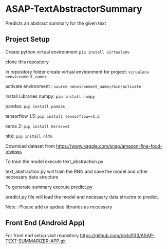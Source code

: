 # ASAP-TextAbstractorSummary
Predicts an abstract summary for the given text
## Project Setup

Create python virtual environment
  `pip install virtualenv`
  
  clone this repository
  
  In repository folder create virtual environment for project: `virualenv <environment_name>`
  
  activate environment : `source <environment_name>/bin/activate`

Install Libraries
  numpy: `pip install numpy`
  
  pandas: `pip install pandas`
  
  tensorflow 1.5: `pip install tensorflow==1.5`
  
  keras 2: `pip install keras==2`
  
  nltk: `pip install nltk`
 
Download dataset from https://www.kaggle.com/snap/amazon-fine-food-reviews

To train the model execute text_abstraction.py

text_abstraction.py will train the RNN and save the model and other necessary data structure

To generate summary execute predict.py

predict.py file will load the model and necessary data structre to predict.

Note : Please add or update libraries as necessary

## Front End (Android App)

For front end setup visit repository https://github.com/nikhil133/ASAP-TEXT-SUMMARIZER-APP.git

